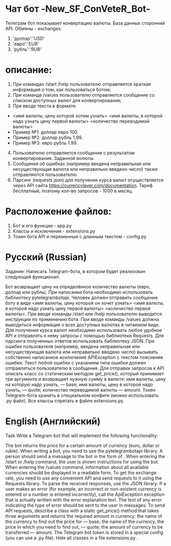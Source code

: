 # Чат бот -New_SF_ConVeteR_Bot- 
Телеграм бот показывает конвертацию валюты. База данных сторонний API.
Обмены - exchanges: 
1. 'доллар':'USD'
2. 'евро':'EUR'
3. 'рубль':'RUB'
  

# описание:
1. При командах /start /help пользователю отправляется краткая информация о том, как пользоваться ботом;
2. При команде /values пользователю отправляется сообщение со списком доступных валют для конвертирования;
3. При вводе текста в формате:
- <имя валюты, цену которой хотим узнать> <имя валюты, в которой надо узнать цену первой валюты> <количество переводимой валюты>
- Пример №1: доллар евро 100. 
- Пример №2: доллар рубль 1,99. 
- Пример №3: евро рубль 1.99.
4. Пользователю отправляется сообщение с результатом конвертирования. Заданной волюты.
5. Сообщения об ошибках (например введена неправильная или несуществующая валюта или неправильно введено число) также отправляются пользователю.
6. Парсинг (requests json) для получения курса валют осуществляется через API сайта https://currencylayer.com/documentation. Тариф бесплатный, поэтому кол-во запросов - 1000 в месяц.

# Расположение файлов:
1. Бот и его функции - app.py
2. Классы и исключения - extensions.py
3. Токен бота API и переменные с длинным текстом - config.py

# Русский (Russian)
Задание: Написать Telegram-бота, в котором будет реализован следующий функционал:

Бот возвращает цену на определённое количество валюты (евро, доллар или рубль).
При написании бота необходимо использовать библиотеку pytelegrambotapi.
Человек должен отправить сообщение боту в виде <имя валюты, цену которой он хочет узнать> <имя валюты, в которой надо узнать цену первой валюты> <количество первой валюты>.
При вводе команды /start или /help пользователю выводятся инструкции по применению бота.
При вводе команды /values должна выводиться информация о всех доступных валютах в читаемом виде.
Для получения курса валют необходимо использовать любое удобное API и отправлять к нему запросы с помощью библиотеки Requests.
Для парсинга полученных ответов использовать библиотеку JSON.
При ошибке пользователя (например, введена неправильная или несуществующая валюта или неправильно введено число) вызывать собственно написанное исключение APIException с текстом пояснения ошибки.
Текст любой ошибки с указанием типа ошибки должен отправляться пользователю в сообщения.
Для отправки запросов к API описать класс со статическим методом get_price(), который принимает три аргумента и возвращает нужную сумму в валюте:
имя валюты, цену на которую надо узнать, — base;
имя валюты, цену в которой надо узнать, — quote;
количество переводимой валюты — amount.
Токен Telegram-бота хранить в специальном конфиге (можно использовать .py файл).
Все классы спрятать в файле extensions.py.

# English (Английский)
Task Write a Telegram bot that will implement the following functionality:

The bot returns the price for a certain amount of currency (euro, dollar or ruble).
When writing a bot, you need to use the pytelegrambotapi library.
A person should send a message to the bot in the form of .
When entering the /start or /help command, the user is shown instructions for using the bot.
When entering the /values command, information about all available currencies should be displayed in a readable form.
To get the exchange rate, you need to use any convenient API and send requests to it using the Requests library.
To parse the received responses, use the JSON library.
If a user makes an error (for example, an incorrect or non-existent currency is entered or a number is entered incorrectly), call the ApiException exception that is actually written with the error explanation text.
The text of any error indicating the type of error should be sent to the user in messages.
To send API requests, describe a class with a static get_price() method that takes three arguments and returns the required amount in currency:
the name of the currency to find out the price for — base;
the name of the currency, the price in which you need to find out, — quote;
the amount of currency to be transferred — amount.
The Telegram bot token is stored in a special config (you can use a .py file).
Hide all classes in a file extensions.py .

